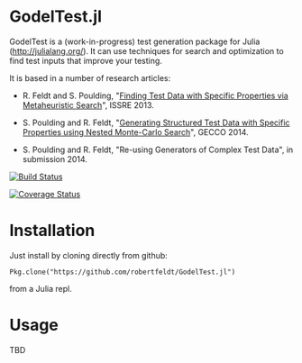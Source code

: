 GodelTest.jl
==============

GodelTest is a (work-in-progress) test generation package for Julia (http://julialang.org/). It can use techniques for search and optimization to find test inputs that improve your testing.

It is based in a number of research articles:

* R. Feldt and S. Poulding, "[Finding Test Data with Specific Properties via Metaheuristic Search](http://www.robertfeldt.net/publications/feldt_2013_godeltest.html)", ISSRE 2013.

* S. Poulding and R. Feldt, "[Generating Structured Test Data with Specific Properties using Nested Monte-Carlo Search](http://www.robertfeldt.net/publications/poulding_2014_godeltest_with_nmcs.html)", GECCO 2014.

* S. Poulding and R. Feldt, "Re-using Generators of Complex Test Data", in submission 2014.

[![Build Status](https://travis-ci.org/robertfeldt/GodelTest.jl.svg?branch=master)](https://travis-ci.org/robertfeldt/GodelTest.jl)

[![Coverage Status](https://coveralls.io/repos/robertfeldt/Godeltest.jl/badge.png?branch=master)](https://coveralls.io/r/robertfeldt/Godeltest.jl?branch=master)


# Installation

Just install by cloning directly from github:

    Pkg.clone("https://github.com/robertfeldt/GodelTest.jl")

from a Julia repl.

# Usage

TBD
